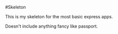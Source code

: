 #Skeleton

This is my skeleton for the most basic express apps.

Doesn't include anything fancy like passport.
